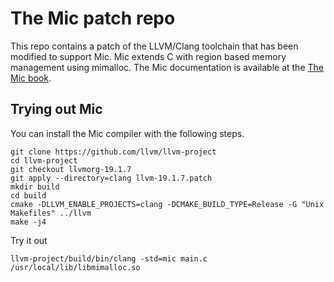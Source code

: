 # The Mic patch repo

This repo contains a patch of the LLVM/Clang toolchain that has been modified to support  Mic. 
Mic extends C with region based memory management using mimalloc.
The Mic documentation is available at the
[The Mic book](https://mic-lang.github.io/).

## Trying out Mic

You can install the Mic compiler with the following steps.

```
git clone https://github.com/llvm/llvm-project 
cd llvm-project
git checkout llvmorg-19.1.7
git apply --directory=clang llvm-19.1.7.patch
mkdir build
cd build
cmake -DLLVM_ENABLE_PROJECTS=clang -DCMAKE_BUILD_TYPE=Release -G "Unix Makefiles" ../llvm
make -j4
```

Try it out

```
llvm-project/build/bin/clang -std=mic main.c /usr/local/lib/libmimalloc.so
```